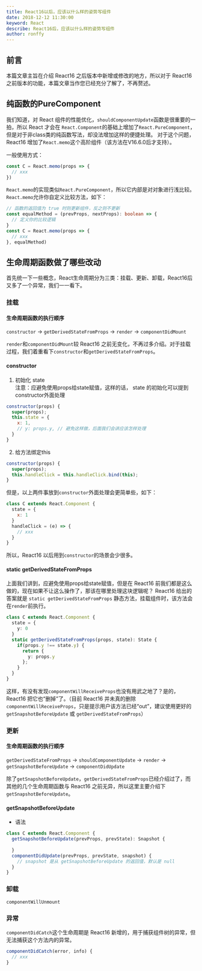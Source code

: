 ```yaml
---
title: React16以后，应该以什么样的姿势写组件
date: 2018-12-12 11:30:00
keyword: React
describe: React16后，应该以什么样的姿势写组件
author: ronffy
---
```


## 前言

本篇文章主旨在介绍 React16 之后版本中新增或修改的地方，所以对于 React16 之前版本的功能，本篇文章当作您已经充分了解了，不再赘述。

## 纯函数的PureComponent

我们知道，对 React 组件的性能优化，`shouldComponentUpdate`函数是很重要的一拍，所以 React 才会在 `React.Component`的基础上增加了`React.PureComponent`，但是对于非class类的纯函数写法，却没法增加这样的便捷处理。
对于这个问题，React16 增加了`React.memo`这个高阶组件（该方法在V16.6.0后才支持）。

一般使用方式：
```js
const C = React.memo(props => {
  // xxx
})
```

`React.memo`的实现类似`React.PureComponent`，所以它内部是对对象进行浅比较。
`React.memo`允许你自定义比较方法，如下：
```ts
// 函数的返回值为 true 时则更新组件，反之则不更新
const equalMethod = (prevProps, nextProps): boolean => {
  // 定义你的比较逻辑
}
const C = React.memo(props => {
  // xxx
}, equalMethod)
```


## 生命周期函数做了哪些改动

首先统一下一些概念，React生命周期分为三类：挂载、更新、卸载，React16后又多了一个异常，我们一一看下。

### 挂载

#### 生命周期函数的执行顺序
`constructor` ->  `getDerivedStateFromProps` -> `render` -> `componentDidMount`

`render`和`componentDidMount`较 React16 之前无变化，不再过多介绍。对于挂载过程，我们着重看下`constructor`和`getDerivedStateFromProps`。

#### constructor

1. 初始化 state  
  注意：应避免使用props给state赋值，这样的话， state 的初始化可以提到constructor外面处理  
```js
constructor(props) {
  super(props);
  this.state = {
    x: 1,
    // y: props.y, // 避免这样做，后面我们会讲应该怎样处理
  }
}
```

2. 给方法绑定this
```js
constructor(props) {
  super(props);
  this.handleClick = this.handleClick.bind(this);
}
```

但是，以上两件事放到`constructor`外面处理会更简单些，如下：

```js
class C extends React.Component {
  state = {
    x: 1
  }
  handleClick = (e) => {
    // xxx
  }
}
```

所以，React16 以后用到`constructor`的场景会少很多。


#### static getDerivedStateFromProps

上面我们讲到，应避免使用props给state赋值，但是在 React16 前我们都是这么做的，现在如果不让这么操作了，那该在哪里处理这块逻辑呢？ React16 给出的答案就是 `static getDerivedStateFromProps` 静态方法，挂载组件时，该方法会在`render`前执行。

```ts
class C extends React.Component {
  state = {
    y: 0
  }
  static getDerivedStateFromProps(props, state): State {
    if(props.y !== state.y) {
      return {
        y: props.y
      };
    }
  }
}
```

这样，有没有发现`componentWillReceiveProps`也没有用武之地了？是的，React16 把它也“删掉”了。（目前 React16 并未真的删除`componentWillReceiveProps`，只是提示用户该方法已经“out”，建议使用更好的`getSnapshotBeforeUpdate` 或 `getDerivedStateFromProps`）


### 更新

#### 生命周期函数的执行顺序

`getDerivedStateFromProps` -> `shouldComponentUpdate` -> `render` -> `getSnapshotBeforeUpdate` -> `componentDidUpdate`

除了`getSnapshotBeforeUpdate`，`getDerivedStateFromProps`已经介绍过了，而其他的几个生命周期函数与 React16 之前无异，所以这里主要介绍下`getSnapshotBeforeUpdate`。

#### getSnapshotBeforeUpdate

- 语法
```ts
class C extends React.Component {
  getSnapshotBeforeUpdate(prevProps, prevState): Snapshot {
    
  }
  componentDidUpdate(prevProps, prevState, snapshot) {
    // snapshot 是从 getSnapshotBeforeUpdate 的返回值，默认是 null
  }
}
```




### 卸载

`componentWillUnmount`


### 异常

`componentDidCatch`这个生命周期是 React16 新增的，用于捕获组件树的异常，但无法捕获这个方法内的异常。

```js
componentDidCatch(error, info) {
  // xxx
}
```




